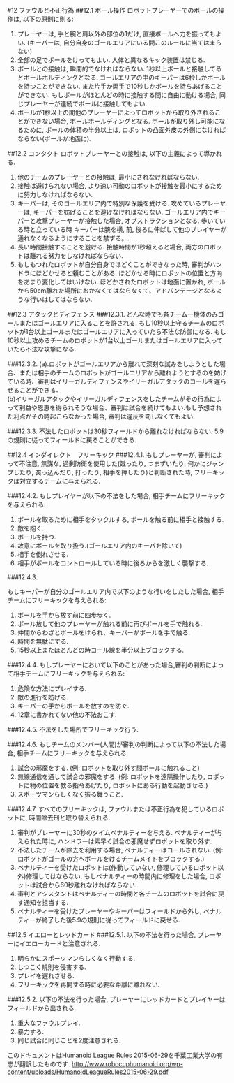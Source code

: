 #12 ファウルと不正行為
##12.1 ボール操作
ロボットプレーヤーでのボールの操作は, 以下の原則に則る:

1. プレーヤーは, 手と腕と肩以外の部位の1だけ, 直接ボールへ力を振ってもよい. (キーパーは, 自分自身のゴールエリアにいる間このルールに当てはまらない)
2. 全部の足でボールをけってもよい. 人体と異なるキック装置は禁じる.
3. ボールとの接触は, 瞬間的でなければならない. 1秒以上ボールと接触してるとボールホルディングとなる. ゴールエリアの中のキーパーは6秒しかボールを持つことができない. また片手か両手で10秒しかボールを持ちあげることができない. もしボールがほとんどの時に接触する間に自由に動ける場合, 同じプレーヤーが連続でボールに接触してもよい.
4. ボールが1秒以上の間他のプレーヤーによってロボットから取り外されることができない場合, ボールホールディングとなる. ボールが取り外し可能になるために, ボールの体積の半分以上は, ロボットの凸面外皮の外側になければならない(ボールが地面に).

##12.2 コンタクト
ロボットプレーヤーとの接触は, 以下の主義によって導かれる.

1. 他のチームのプレーヤーとの接触は, 最小にされなければならない.
2. 接触は避けられない場合, より速い可動のロボットが接触を最小にするために努力しなければならない.
3. キーパーは, そのゴールエリア内で特別な保護を受ける. 攻めているプレーヤーは, キーパーを妨げることを避けなければならない. ゴールエリア内でキーパーと攻撃プレーヤーが接触した場合, オブストラクションとなる. 歩いている時と立っている時 キーパーは腕を横, 前, 後ろに伸ばして他のプレイヤーが通れなくなるようにすることを禁ずる。.
4. 長い時間接触することを避ける. 接触時間が1秒超えると場合, 両方のロボットは離れる努力をしなければならない.
5. もしもつれたロボットが自分自身でほどくことができなった時, 審判がハンドラにほどかせると頼むことがある. ほどかせる時にロボットの位置と方向をあまり変化してはいけない. ほどかされたロボットは地面に置かれ, ボールから50cm離れた場所におかなくてはならなくて、アドバンテージとなるような行いはしてはならない.

##12.3 アタックとディフェンス
###12.3.1.
どんな時でも各チーム一機体のみゴールまたはゴールエリアに入ることを許される. もし10秒以上守るチームのロボットが1台以上ゴールまたはゴールエリアに入っていたら不法な防御になる. もし10秒以上攻めるチームのロボットが1台以上ゴールまたはゴールエリアに入っていたら不法な攻撃になる.

###12.3.2.
(a).ロボットがゴールエリアから離れて深刻な試みをしようとした場合、または相手のチームのロボットがゴールエリアから離れようとするのを妨げている時、審判はイリーガルディフェンスやイリーガルアタックのコールを遅らせることができる。  
(b)イリーガルアタックやイリーガルディフェンスをしたチームがその行為によって利益や恩恵を得られそうな場合、審判は試合を続けてもよい.もし予想された利点がその時起こらなかった場合, 審判は違反を罰しなくてもよい.

###12.3.3.
不法したロボットは30秒フィールドから離れなければならない. 5.9の規則に従ってフィールドに戻ることができる.

##12.4 インダイレクト　フリーキック
###12.4.1.
もしプレーヤーが, 審判によって不注意, 無謀な, 過剰防衛を使用した(蹴ったり, つまずいたり, 何かにジャンプしたり, 突っ込んだり, 打ったり, 相手を押したり)と判断された時, フリーキックは対立するチームに与えられる.

###12.4.2.
もしプレイヤーが以下の不法をした場合, 相手チームにフリーキックを与えられる:

1. ボールを取るために相手をタックルする, ボールを触る前に相手と接触する.
2. 敵を抱く.
3. ボールを持つ.
4. 故意にボールを取り扱う.(ゴールエリア内のキーパを除いて)
5. 相手を倒れさせる.
6. 相手がボールをコントロールしている時に後ろからを激しく襲撃する.

###12.4.3.

もしキーパーが自分のゴールエリア内で以下のような行いをしたした場合, 相手チームにフリーキックを与えられる:

1. ボールを手から放す前に四歩歩く.
2. ボール放して他のプレーヤーが触れる前に再びボールを手で触れる.
3. 仲間からわざとボールをけられ、キーパーがボールを手で触る.
4. 時間を無駄にする.
5. 15秒以上またほとんどの時コール線を半分以上ブロックする.

###12.4.4.
もしプレーヤーにおいて以下のことがあった場合,審判の判断によって相手チームにフリーキックを与えられる:

1. 危険な方法にプレイする.
2. 敵の進行を妨げる.
3. キーパーの手からボールを放すのを防ぐ.
4. 12章に書かれてない他の不法おこす.

###12.4.5.
不法をした場所でフリーキック行う.

###12.4.6.
もしチームのメンバー(人間)が審判の判断によって以下の不法した場合, 相手チームにフリーキックを与えられる.

1. 試合の邪魔をする. (例: ロボットを取り外す間ボールに触れること)
2. 無線通信を通して試合の邪魔をする. (例: ロボットを遠隔操作したり, ロボットに物の位置を教る指令あげたり, ロボットにある行動を起動させる.)
3. スポーツマンらしくなく振る舞うこと.

###12.4.7.
すべてのフリーキックは, ファウルまたは不正行為を犯しているロボットに, 時間除去刑と取り替えられる.

1. 審判がプレーヤーに30秒のタイムペナルティーを与える. ペナルティーが与えられた時に, ハンドラーは素早く試合の邪魔せずロボットを取り外す.
2. 不法したチームが除去を利用する場合, ペナルティーはコールされない. (例: ロボットがゴールの方へボールをけるチームメイトをブロックする.)
3. ペナルティーを受けたロボットは(作動していない, 修理しているロボット以外)修理してはならない. もしペナルティーの時間内に修理をした場合, ロボットは試合から60秒離れなければならない.
4. 審判とアシスタントはペナルティーの時間と各チームのロボットを試合に戻す通知を担当する.
5. ペナルティーを受けたプレーヤーやキーパーはフィールドから外し, ペナルティーが終了した後5.9の規則に従ってフィールドに戻せる.

##12.5 イエローとレッドカード
###12.5.1.
以下の不法を行った場合, プレーヤーにイエローカードと注意される.

1. 明らかにスポーツマンらしくなく行動する.
2. しつこく規則を侵害する.
3. プレイを遅れさせる.
4. フリーキックを再開する時に必要な距離に離れない.

###12.5.2.
以下の不法を行った場合, プレーヤーにレッドカードとプレイヤーはフィールドから出される.

1. 重大なファウルプレイ.
2. 暴力する.
3. 同じ試合に同じことを2度注意される.

このドキュメントはHumanoid League Rules 2015-06-29を千葉工業大学の有志が翻訳したものです.
<http://www.robocuphumanoid.org/wp-content/uploads/HumanoidLeagueRules2015-06-29.pdf>
